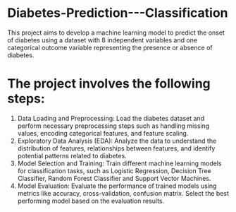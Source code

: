 # Diabetes-Prediction---Classification
This project aims to develop a machine learning model to predict the onset of diabetes using a dataset with 8 independent variables and one categorical outcome variable representing the presence or absence of diabetes.
# The project involves the following steps:

1.	Data Loading and Preprocessing: Load the diabetes dataset and perform necessary preprocessing steps such as handling missing values, encoding categorical features, and feature scaling.
2.	Exploratory Data Analysis (EDA): Analyze the data to understand the distribution of features, relationships between features, and identify potential patterns related to diabetes.
3.	Model Selection and Training: Train different machine learning models for classification tasks, such as Logistic Regression, Decision Tree Classifier, Random Forest Classifier and Support Vector Machines.
4.	Model Evaluation: Evaluate the performance of trained models using metrics like accuracy, cross-validation, confusion matrix. Select the best performing model based on the evaluation results.
